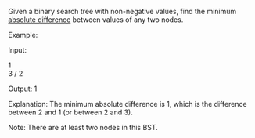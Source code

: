 Given a binary search tree with non-negative values, find the minimum [absolute difference](https://en.wikipedia.org/wiki/Absolute_difference) between values of any two nodes.

Example:

Input:

   1
    \
     3
    /
   2

Output:
1

Explanation:
The minimum absolute difference is 1, which is the difference between 2 and 1 (or between 2 and 3).

Note: There are at least two nodes in this BST.
